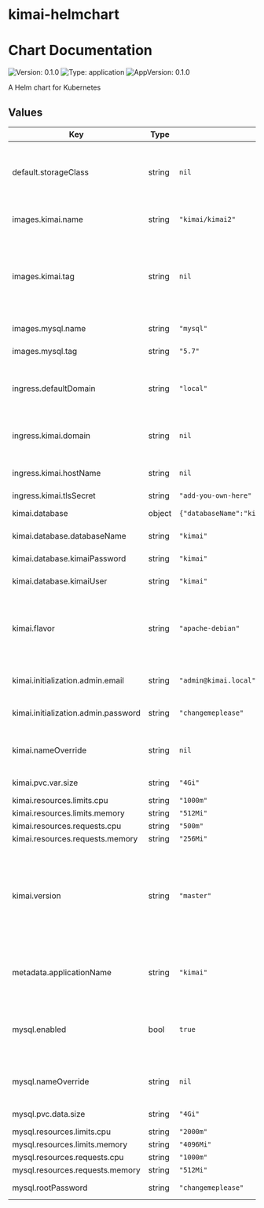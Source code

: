 # kimai-helmchart

# Chart Documentation

![Version: 0.1.0](https://img.shields.io/badge/Version-0.1.0-informational?style=flat-square) ![Type: application](https://img.shields.io/badge/Type-application-informational?style=flat-square) ![AppVersion: 0.1.0](https://img.shields.io/badge/AppVersion-0.1.0-informational?style=flat-square)

A Helm chart for Kubernetes

## Values

| Key | Type | Default | Description |
|-----|------|---------|-------------|
| default.storageClass | string | `nil` | possibility to override the storage class. If left empty, your default storage class will be used |
| images.kimai.name | string | `"kimai/kimai2"` | image name for Kimai. Do not change! |
| images.kimai.tag | string | `nil` | This is generated automaticaly from kimai.version, kimai, flavor and kimai.environment. Do only change this if you know what you are doing! |
| images.mysql.name | string | `"mysql"` | image name for MySQL |
| images.mysql.tag | string | `"5.7"` | image tag for MySQL |
| ingress.defaultDomain | string | `"local"` | default domain for ingress definitions. Can be overridden by the component specific settings |
| ingress.kimai.domain | string | `nil` | optional possibility to declare a specific domain for Kimai |
| ingress.kimai.hostName | string | `nil` | host name for Kimai. Defaults to kimai |
| ingress.kimai.tlsSecret | string | `"add-you-own-here"` | certificate for Kimai |
| kimai.database | object | `{"databaseName":"kimai","kimaiPassword":"kimai","kimaiUser":"kimai"}` | configuration of the database for Kimai |
| kimai.database.databaseName | string | `"kimai"` | MySQL database name for Kimai |
| kimai.database.kimaiPassword | string | `"kimai"` | MySQL database password for Kimai |
| kimai.database.kimaiUser | string | `"kimai"` | MySQL database user for Kimai |
| kimai.flavor | string | `"apache-debian"` | flavor of the image that should be used. Only apache/debian is supported at the moment, so  do not change this. |
| kimai.initialization.admin.email | string | `"admin@kimai.local"` | email for the superadmin account |
| kimai.initialization.admin.password | string | `"changemeplease"` | password for the superadmin account |
| kimai.nameOverride | string | `nil` | possibility to override the name of the Kimai components |
| kimai.pvc.var.size | string | `"4Gi"` | size for the var pvc for Kimai |
| kimai.resources.limits.cpu | string | `"1000m"` |  |
| kimai.resources.limits.memory | string | `"512Mi"` |  |
| kimai.resources.requests.cpu | string | `"500m"` |  |
| kimai.resources.requests.memory | string | `"256Mi"` |  |
| kimai.version | string | `"master"` | Kimai version. This is used to determine which tag should be used for Kimai itself. If you change this, ensure, that the corresponding tag already exists at Docker Hub. |
| metadata.applicationName | string | `"kimai"` | name for the whole application. Used at different places for labels and naming of components. |
| mysql.enabled | bool | `true` | enable/disable the deployment of MySQL. If disabled, you must choose sqlite for kimai.database.type |
| mysql.nameOverride | string | `nil` | possibility to override the name of the Kimai components |
| mysql.pvc.data.size | string | `"4Gi"` | size for the data pvc for MySQL |
| mysql.resources.limits.cpu | string | `"2000m"` |  |
| mysql.resources.limits.memory | string | `"4096Mi"` |  |
| mysql.resources.requests.cpu | string | `"1000m"` |  |
| mysql.resources.requests.memory | string | `"512Mi"` |  |
| mysql.rootPassword | string | `"changemeplease"` | password for the MySQL root user |
